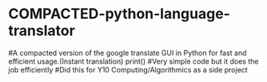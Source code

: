 # COMPACTED-python-language-translator
#A compacted version of the google translate GUI in Python for fast and efficient usage.(Instant translation)
print()
#Very simple code but it does the job efficiently
#Did this for Y10 Computing/Algorithmics as a side project
